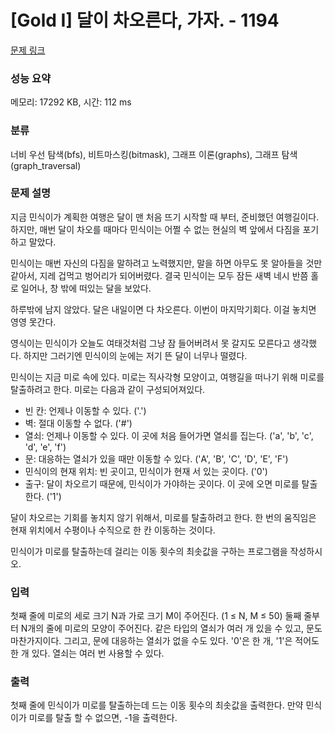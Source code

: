 # [Gold I] 달이 차오른다, 가자. - 1194 

[문제 링크](https://www.acmicpc.net/problem/1194) 

### 성능 요약

메모리: 17292 KB, 시간: 112 ms

### 분류

너비 우선 탐색(bfs), 비트마스킹(bitmask), 그래프 이론(graphs), 그래프 탐색(graph_traversal)

### 문제 설명

<p>지금 민식이가 계획한 여행은 달이 맨 처음 뜨기 시작할 때 부터, 준비했던 여행길이다. 하지만, 매번 달이 차오를 때마다 민식이는 어쩔 수 없는 현실의 벽 앞에서 다짐을 포기하고 말았다.</p>

<p>민식이는 매번 자신의 다짐을 말하려고 노력했지만, 말을 하면 아무도 못 알아들을 것만 같아서, 지레 겁먹고 벙어리가 되어버렸다. 결국 민식이는 모두 잠든 새벽 네시 반쯤 홀로 일어나, 창 밖에 떠있는 달을 보았다.</p>

<p>하루밖에 남지 않았다. 달은 내일이면 다 차오른다. 이번이 마지막기회다. 이걸 놓치면 영영 못간다.</p>

<p>영식이는 민식이가 오늘도 여태것처럼 그냥 잠 들어버려서 못 갈지도 모른다고 생각했다. 하지만 그러기엔 민식이의 눈에는 저기 뜬 달이 너무나 떨렸다.</p>

<p>민식이는 지금 미로 속에 있다. 미로는 직사각형 모양이고, 여행길을 떠나기 위해 미로를 탈출하려고 한다. 미로는 다음과 같이 구성되어져있다.</p>

<ul>
	<li>빈 칸: 언제나 이동할 수 있다. ('.')</li>
	<li>벽: 절대 이동할 수 없다. ('#')</li>
	<li>열쇠: 언제나 이동할 수 있다. 이 곳에 처음 들어가면 열쇠를 집는다. ('a', 'b', 'c', 'd', 'e', 'f')</li>
	<li>문: 대응하는 열쇠가 있을 때만 이동할 수 있다. ('A', 'B', 'C', 'D', 'E', 'F')</li>
	<li>민식이의 현재 위치: 빈 곳이고, 민식이가 현재 서 있는 곳이다. ('0')</li>
	<li>출구: 달이 차오르기 때문에, 민식이가 가야하는 곳이다. 이 곳에 오면 미로를 탈출한다. ('1')</li>
</ul>

<p>달이 차오르는 기회를 놓치지 않기 위해서, 미로를 탈출하려고 한다. 한 번의 움직임은 현재 위치에서 수평이나 수직으로 한 칸 이동하는 것이다.</p>

<p>민식이가 미로를 탈출하는데 걸리는 이동 횟수의 최솟값을 구하는 프로그램을 작성하시오.</p>

### 입력 

 <p>첫째 줄에 미로의 세로 크기 N과 가로 크기 M이 주어진다. (1 ≤ N, M ≤ 50) 둘째 줄부터 N개의 줄에 미로의 모양이 주어진다. 같은 타입의 열쇠가 여러 개 있을 수 있고, 문도 마찬가지이다. 그리고, 문에 대응하는 열쇠가 없을 수도 있다. '0'은 한 개, '1'은 적어도 한 개 있다. 열쇠는 여러 번 사용할 수 있다.</p>

### 출력 

 <p>첫째 줄에 민식이가 미로를 탈출하는데 드는 이동 횟수의 최솟값을 출력한다. 만약 민식이가 미로를 탈출 할 수 없으면, -1을 출력한다.</p>


